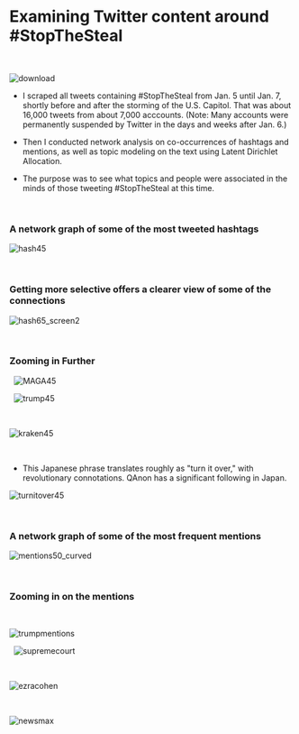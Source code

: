 # Examining Twitter content around #StopTheSteal

&nbsp;

![download](https://user-images.githubusercontent.com/29707241/119088998-22507880-b9cf-11eb-86c4-638ae60e9f03.jpeg)


* I scraped all tweets containing #StopTheSteal from Jan. 5 until Jan. 7, shortly before and after the storming of the U.S. Capitol. That was about 16,000 tweets from about 7,000 acccounts. (Note: Many accounts were permanently suspended by Twitter in the days and weeks after Jan. 6.)

* Then I conducted network analysis on co-occurrences of hashtags and mentions, as well as topic modeling on the text using Latent Dirichlet Allocation. 

* The purpose was to see what topics and people were associated in the minds of those tweeting #StopTheSteal at this time.


&nbsp;

### A network graph of some of the most tweeted hashtags

![hash45](https://user-images.githubusercontent.com/29707241/119089742-3f397b80-b9d0-11eb-979b-1a327f737211.png)

&nbsp;

### Getting more selective offers a clearer view of some of the connections


![hash65_screen2](https://user-images.githubusercontent.com/29707241/119090099-c981df80-b9d0-11eb-8143-1fd7d973928a.png)


&nbsp;


### Zooming in Further
&nbsp;
![MAGA45](https://user-images.githubusercontent.com/29707241/119091045-13b79080-b9d2-11eb-99e8-5083ba91af8b.png)


&nbsp;
![trump45](https://user-images.githubusercontent.com/29707241/119090241-ffbf5f00-b9d0-11eb-8a01-239a33b85c5f.png)


&nbsp;

![kraken45](https://user-images.githubusercontent.com/29707241/119090291-106fd500-b9d1-11eb-9a83-aab7c397aa63.png)


&nbsp;

* This Japanese phrase translates roughly as "turn it over," with revolutionary connotations. QAnon has a significant following in Japan.

![turnitover45](https://user-images.githubusercontent.com/29707241/119090368-2b424980-b9d1-11eb-9beb-2c9ba62527ca.png)


&nbsp;
### A network graph of some of the most frequent mentions


![mentions50_curved](https://user-images.githubusercontent.com/29707241/119090821-b6234400-b9d1-11eb-86dc-3b0bd3630351.png)

&nbsp;


### Zooming in on the mentions

&nbsp;

![trumpmentions](https://user-images.githubusercontent.com/29707241/119091138-39449a00-b9d2-11eb-8f3f-ddf5bbb67be3.png)


&nbsp;
![supremecourt](https://user-images.githubusercontent.com/29707241/119091302-7741be00-b9d2-11eb-9bd0-7793ce394770.png)



&nbsp;

![ezracohen](https://user-images.githubusercontent.com/29707241/119091162-42ce0200-b9d2-11eb-9a30-a59860b0b203.png)


&nbsp;

![newsmax](https://user-images.githubusercontent.com/29707241/119091353-8a548e00-b9d2-11eb-8211-11dfd30b51d5.png)


&nbsp;

